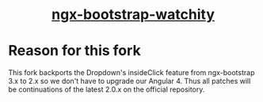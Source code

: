 <a href="http://valor-software.com/ngx-bootstrap/#/">
    <h1 align="center">ngx-bootstrap-watchity</h1>
</a>

# Reason for this fork

This fork backports the Dropdown's insideClick feature from ngx-bootstrap 3.x to 2.x so
we don't have to upgrade our Angular 4. Thus all patches will be continuations of the
latest 2.0.x on the official repository.
